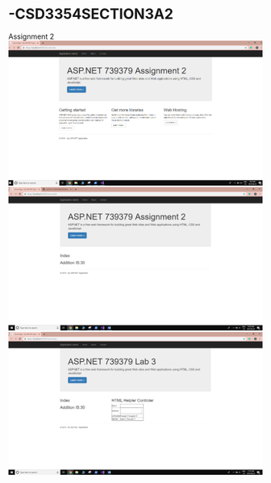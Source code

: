 # -CSD3354SECTION3A2
Assignment 2
![Image not loaded](/ScreenShots/HomePage.PNG?raw=true "Home Page")
![Image not loaded](/ScreenShots/lab3A.PNG?raw=true "Lab3A")
![Image not loaded](/ScreenShots/htmlhelper.PNG?raw=true "Lab3A")
